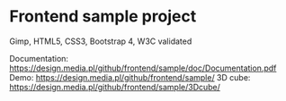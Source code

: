 # Frontend sample project
Gimp, HTML5, CSS3, Bootstrap 4, W3C validated

Documentation: https://design.media.pl/github/frontend/sample/doc/Documentation.pdf
Demo: https://design.media.pl/github/frontend/sample/
3D cube: https://design.media.pl/github/frontend/sample/3Dcube/
